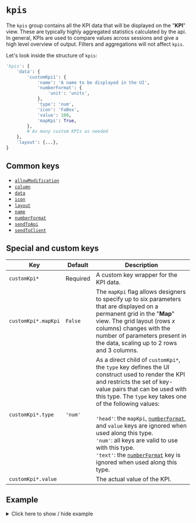 # `kpis`
The `kpis` group contains all the KPI data that will be displayed on the "**KPI**" view. These are typically highly aggregated statistics calculated by the api. In general, KPIs are used to compare values across sessions and give a high level overview of output. Filters and aggregations will not affect `kpis`.

Let's look inside the structure of `kpis`:
```py
'kpis': {
    'data': {
        'customKpi1': {
            'name': 'A name to be displayed in the UI',
            'numberFormat': {
                'unit': 'units',
            },
            'type': 'num',
            'icon': 'FaBox',
            'value': 100,
            'mapKpi': True,
        },
        # As many custom KPIs as needed
    },
    'layout': {...},
}
```

## Common keys
- [`allowModification`](../common_keys/common_keys.md#allowModification)
- [`column`](../common_keys/common_keys.md#column)
- [`data`](../common_keys/common_keys.md#data)
- [`icon`](../common_keys/common_keys.md#icon)
- [`layout`](../common_keys/layout.md)
- [`name`](../common_keys/common_keys.md#name)
- [`numberFormat`](../common_keys/common_keys.md#number-format)
- [`sendToApi`](../common_keys/common_keys.md#sendToApi)
- [`sendToClient`](../common_keys/common_keys.md#sendToClient)

## Special and custom keys
Key | Default | Description
--- | ------- | -----------
`customKpi*` | Required | A custom key wrapper for the KPI data.
`customKpi*.mapKpi` | `False` | The `mapKpi` flag allows designers to specify up to six parameters that are displayed on a permanent grid in the "**Map**" view. The grid layout (rows *x* columns) changes with the number of parameters present in the data, scaling up to 2 rows and 3 columns.
`customKpi*.type` | `'num'` | As a direct child of `customKpi*`, the `type` key defines the UI construct used to render the KPI and restricts the set of key-value pairs that can be used with this type. The `type` key takes one of the following values:<br><br>`'head'`: the `mapKpi`, [`numberFormat`](../common_keys/common_keys.md#number-format), and `value` keys are ignored when used along this type.<br>`'num'`: all keys are valid to use with this type.<br>`'text'`: the [`numberFormat`](../common_keys/common_keys.md#number-format) key is ignored when used along this type.<br>
`customKpi*.value` | | The actual value of the KPI.

## Example

<details>
  <summary>Click here to show / hide example</summary>

```py
"kpis": {
    "data": {
        "kpiHeader1": {
            "type": "head",
            "name": "Example KPI Header 1",
            "icon": "BsInboxes",
        },
        "kpiHeader2": {
            "type": "head",
            "name": "Example KPI Header 2",
            "icon": "BsTruck",
        },
        "key1": {
            "name": "KPI Example 1",
            "value": 18,
            "icon": "BsFillEmojiFrownFill",
            "mapKpi": True,
            "numberFormat": {
                "precision": 0,
                "unit": "frowns",
            },
        },
        "key2": {
            "name": "KPI Example 2",
            "value": 32,
            "icon": "BsFillEmojiSmileFill",
            "mapKpi": True,
            "numberFormat": {
                "precision": 0,
                "unit": "smiles",
            },
        },
        "key3": {
            "name": "KPI Example 3",
            "icon": "BsInboxes",
            "numberFormat": {
                "precision": 4,
                "trailingZeros": True,
                "unit": "units",
            },
            "value": 100,
        },
        "key4": {
            "name": "A Big Number",
            "icon": "BsTruck",
            "value": 10000000000000,
            "numberFormat": {
                "precision": 0,
                "unit": "units",
            },
        },
        "key5": {
            "name": "A Really Big Number",
            "icon": "MdExpand",
            "value": 9007199254740991,
            "numberFormat": {
                "precision": 2,
                "unit": "$",
                "currency": True,
                "trailingZeros": False,
            },
        },
    },
    "layout": {
        "type": "grid",
        "numColumns": "auto",
        "numRows": "auto",
        "data": {
            "col1Row1": {
                "type": "item",
                "itemId": "kpiHeader1",
                "column": 1,
                "row": 1,
            },
            "col1Row2": {
                "type": "item",
                "itemId": "key1",
                "column": 1,
                "row": 2,
            },
            "col1Row3": {
                "type": "item",
                "itemId": "key4",
                "column": 1,
                "row": 3,
            },
            "col1Row4": {
                "type": "item",
                "itemId": "key5",
                "column": 1,
                "row": 4,
            },
            "col2Row1": {
                "type": "item",
                "itemId": "kpiHeader2",
                "column": 2,
                "row": 1,
            },
            "col2Row2": {
                "type": "item",
                "itemId": "key2",
                "column": 2,
                "row": 2,
            },
            "col2Row3": {
                "type": "item",
                "itemId": "key3",
                "column": 2,
                "row": 3,
            },
        },
    },
},
```
</details>